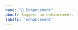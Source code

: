 ```yaml
---
name: "🎁 Enhancement"
about: Suggest an enhancement.
labels: 'enhancement'
---
```


<!-- 
Please start by describing the problem that you are trying to solve. There may already
be a solution, or there may be a way to solve it that you hadn't considered.
-->